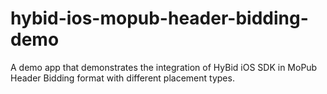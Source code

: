 # hybid-ios-mopub-header-bidding-demo
A demo app that demonstrates the integration of HyBid iOS SDK in MoPub Header Bidding format with different placement types.
